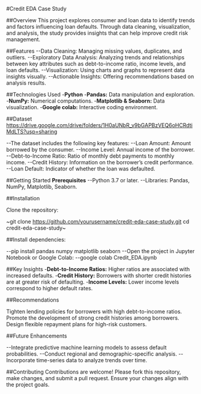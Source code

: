 #Credit EDA Case Study

##Overview
This project explores consumer and loan data to identify trends and factors influencing loan defaults. Through data cleaning, visualization, and analysis, the study provides insights that can help improve credit risk management.

##Features
--Data Cleaning: Managing missing values, duplicates, and outliers.
--Exploratory Data Analysis: Analyzing trends and relationships between key attributes such as debt-to-income ratio, income levels, and loan defaults.
--Visualization: Using charts and graphs to represent data insights visually.
--Actionable Insights: Offering recommendations based on analysis results.

##Technologies Used
-**Python**
-**Pandas:** Data manipulation and exploration.
-**NumPy:** Numerical computations.
-**Matplotlib & Seaborn:** Data visualization.
-**Google colab:** Interactive coding environment.

##Dataset
https://drive.google.com/drive/folders/1H0aUNbR_v9bGAPBzVEQ6oHCRdtiMdLTS?usp=sharing

--The dataset includes the following key features:
--Loan Amount: Amount borrowed by the consumer.
--Income Level: Annual income of the borrower.
--Debt-to-Income Ratio: Ratio of monthly debt payments to monthly income.
--Credit History: Information on the borrower’s credit performance.
--Loan Default: Indicator of whether the loan was defaulted.

##Getting Started
**Prerequisites**
--Python 3.7 or later.
--Libraries: Pandas, NumPy, Matplotlib, Seaborn.

##Installation

Clone the repository:

~git clone https://github.com/yourusername/credit-eda-case-study.git
cd credit-eda-case-study~

##Install dependencies:

--pip install pandas numpy matplotlib seaborn
--Open the project in Jupyter Notebook or Google Colab:
--google colab Credit_EDA.ipynb

##Key Insights
-**Debt-to-Income Ratios:** Higher ratios are associated with increased defaults.
-**Credit History:** Borrowers with shorter credit histories are at greater risk of defaulting.
-**Income Levels:** Lower income levels correspond to higher default rates.

##Recommendations

Tighten lending policies for borrowers with high debt-to-income ratios.
Promote the development of strong credit histories among borrowers.
Design flexible repayment plans for high-risk customers.

##Future Enhancements

--Integrate predictive machine learning models to assess default probabilities.
--Conduct regional and demographic-specific analysis.
--Incorporate time-series data to analyze trends over time.

##Contributing
Contributions are welcome! Please fork this repository, make changes, and submit a pull request. Ensure your changes align with the project goals.
